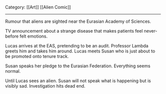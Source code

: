 Category: [[Art]] [[Alien Comic]]
___
Rumour that aliens are sighted near the Eurasian Academy of Sciences. 

TV announcement about a strange disease that makes patients feel never-before felt emotions. 

Lucas arrives at the EAS, pretending to be an audit. Professor Lambda greets him and takes him around. Lucas meets Susan who is just about to be promoted onto tenure track. 

Susan speaks her pledge to the Eurasian Federation. Everything seems normal. 

Until Lucas sees an alien. Susan will not speak what is happening but is visibly sad. Investigation hits dead end. 
